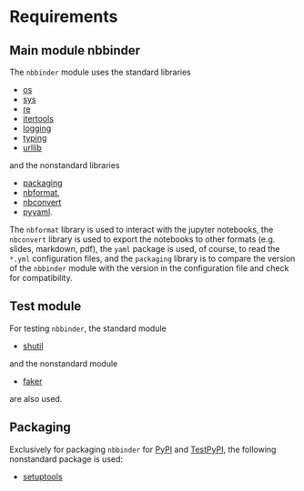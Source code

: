 # Requirements

## Main module nbbinder

The `nbbinder` module uses the standard libraries

- [os](https:/docs.python.org/3/library/os.html)
- [sys](https:/docs.python.org/3/library/sys.html)
- [re](https:/docs.python.org/3/library/re.html)
- [itertools](https:/docs.python.org/3/library/itertools.html)
- [logging](https:/docs.python.org/3/library/logging.html)
- [typing](https:/docs.python.org/3/library/typing.html)
- [urllib](https://docs.python.org/3/library/urllib.html)

and the nonstandard libraries

- [packaging](https://pypi.org/project/packaging/)
- [nbformat](https://pypi.org/project/nbformat/),
- [nbconvert](https://pypi.org/project/nbconvert/)
- [pyyaml](https://pypi.org/project/PyYAML/).

The `nbformat` library is used to interact with the jupyter notebooks, the `nbconvert` library is used to export the notebooks to other formats (e.g. slides, markdown, pdf), the `yaml` package is used, of course, to read the `*.yml` configuration files, and the `packaging` library is to compare the version of the `nbbinder` module with the version in the configuration file
and check for compatibility.

## Test module

For testing `nbbinder`, the standard module

- [shutil](https:/docs.python.org/3/library/shutil.html)

and the nonstandard module

- [faker](https://pypi.org/project/faker/)

are also used.

## Packaging

Exclusively for packaging `nbbinder` for [PyPI](https://pypi.org) and [TestPyPI](https://test.pypi.org/), the following nonstandard package is used:

- [setuptools](https://pypi.org/project/setuptools/)
